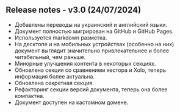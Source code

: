 ## Release notes - v3.0 (24/07/2024)

- Добавлены переводы на украинский и английский языки.
- Документ полностью мигрирован на GitHub и GitHub Pages.
- Используется markdown разметка.
- На десктопе и на мобильных устройствах (особенно на них) документ выглядит значительно привлекательнее и более
  читабельный, чем раньше.
- Минорные улучшения контента в некоторых секциях.
- Обновлена секция со сравнением хестора и Xolo, теперь информация более актуальна.
- Обновлена секретная секция.
- Рефакторинг секции версий документа, теперь она более компактна.
- Документ доступен на кастомном домене.
